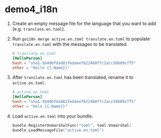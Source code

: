 # demo4_i18n

1. Create an empty message file for the language that you want to add (e.g. `translate.en.toml`).
2. Run `goi18n merge active.en.toml translate.en.toml` to populate `translate.en.toml` with the messages to be translated.

   ```toml
   # translate.en.toml
   [HelloPerson]
   hash = "sha1-5b49bfdad81fedaeefb224b0ffc2acc58b09cff5"
   other = "Hello {{.Name}}"
   ```

3. After `translate.en.toml` has been translated, rename it to `active.en.toml`.

   ```toml
   # active.en.toml
   [HelloPerson]
   hash = "sha1-5b49bfdad81fedaeefb224b0ffc2acc58b09cff5"
   other = "Hola {{.Name}}"
   ```

4. Load `active.en.toml` into your bundle.

   ```go
   bundle.RegisterUnmarshalFunc("toml", toml.Unmarshal)
   bundle.LoadMessageFile("active.en.toml")
   ```
